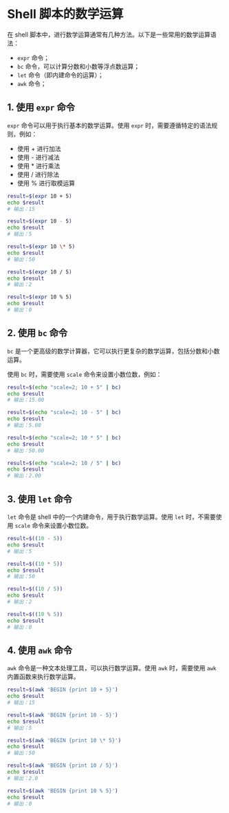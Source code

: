 # Shell 脚本的数学运算

在 shell 脚本中，进行数学运算通常有几种方法。以下是一些常用的数学运算语法：
- `expr` 命令；
- `bc` 命令，可以计算分数和小数等浮点数运算；
- `let` 命令（即内建命令的运算）；
- `awk` 命令；

## 1. 使用 `expr` 命令
`expr` 命令可以用于执行基本的数学运算。使用 `expr` 时，需要遵循特定的语法规则，例如：

- 使用 + 进行加法
- 使用 - 进行减法
- 使用 * 进行乘法
- 使用 / 进行除法
- 使用 % 进行取模运算

```bash
result=$(expr 10 + 5)
echo $result
# 输出：15

result=$(expr 10 - 5)
echo $result
# 输出：5

result=$(expr 10 \* 5)
echo $result
# 输出：50

result=$(expr 10 / 5)
echo $result
# 输出：2

result=$(expr 10 % 5)
echo $result
# 输出：0
```

## 2. 使用 `bc` 命令
`bc` 是一个更高级的数学计算器，它可以执行更复杂的数学运算，包括分数和小数运算。

使用 `bc` 时，需要使用 `scale` 命令来设置小数位数，例如：

```bash
result=$(echo "scale=2; 10 + 5" | bc)
echo $result
# 输出：15.00

result=$(echo "scale=2; 10 - 5" | bc)
echo $result
# 输出：5.00

result=$(echo "scale=2; 10 * 5" | bc)
echo $result
# 输出：50.00

result=$(echo "scale=2; 10 / 5" | bc)
echo $result
# 输出：2.00
```

## 3. 使用 `let` 命令
`let` 命令是 shell 中的一个内建命令，用于执行数学运算。使用 `let` 时，不需要使用 `scale` 命令来设置小数位数。

```bash
result=$((10 - 5))
echo $result
# 输出：5

result=$((10 * 5))
echo $result
# 输出：50

result=$((10 / 5))
echo $result
# 输出：2

result=$((10 % 5))
echo $result
# 输出：0

```

## 4. 使用 `awk` 命令
`awk` 命令是一种文本处理工具，可以执行数学运算。使用 `awk` 时，需要使用 `awk` 内置函数来执行数学运算。

```bash
result=$(awk 'BEGIN {print 10 + 5}')
echo $result
# 输出：15

result=$(awk 'BEGIN {print 10 - 5}')
echo $result
# 输出：5

result=$(awk 'BEGIN {print 10 \* 5}')
echo $result
# 输出：50

result=$(awk 'BEGIN {print 10 / 5}')
echo $result
# 输出：2.0

result=$(awk 'BEGIN {print 10 % 5}')
echo $result
# 输出：0
```
